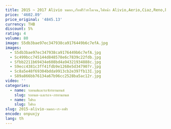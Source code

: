 ```yaml
---
title: 2015 ~ 2017 Alivio หมอก,เรือฟรี!ฮาโลเจน,ไฟหน้า Alivio,Aerio,Ciaz,Reno,kizashi,s-cross,samurai,Forenza,Alivio โคมไฟวัน
price: '4602.89'
price_original: '4845.13'
currency: THB
discount: 5%
rating: 4
volume: 80
image: S5db3bae97ec347938ca9176449b6c7efA.jpg
images:
  - S5db3bae97ec347938ca9176449b6c7efA.jpg
  - Sc499bcc745144d848578e6c7839c22fdb.jpg
  - Sfbb2211b69434e608bd4a94321934888c.jpg
  - S9ecc4381c3ff41fdb9e1268e5d347907r.jpg
  - Sc8a5e48f69304bdda9913cb2e397fb13I.jpg
  - S89a866bb76134a67b96cc2528ba5ac12r.jpg
video: ''
categories:
  - name: รถยนต์และรถจักรยานยนต์
    slug: รถยนต-และรถจ-กรยานยนต
  - name: ไฟรถ
    slug: ไฟรถ
slug: 2015-alivio-หมอก-เร-อฟร
encode: onpuxjy
lang: th
---
```

  
